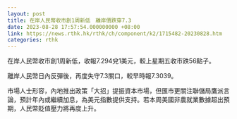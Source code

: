 ```yaml
---
layout: post
title: 在岸人民幣收市創1周新低　離岸價跌穿7.3
date: 2023-08-28 17:57:54.000000000 +08:00
link: https://news.rthk.hk/rthk/ch/component/k2/1715482-20230828.htm
categories: rthk
---
```


在岸人民幣收市創1周新低，收報7.294兌1美元，較上星期五收市跌56點子。

離岸人民幣日內反彈後，再度失守7.3關口，較早時報7.3039。

市場人士形容，內地推出政策「大招」提振資本市場，但匯市更關注聯儲局鷹派言論，預計年內或繼續加息，為美元指數提供支持。若本周美國非農就業數據超出預期，人民幣貶值壓力將再度上升。
